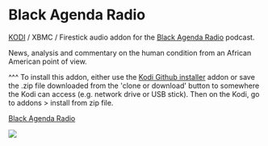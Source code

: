 Black Agenda Radio<br>
=============================

<a href="www.kodi.tv">KODI</a> / XBMC / Firestick audio addon for the <a href="https://popularresistance.org/prpn/">Black Agenda Radio</a> podcast.

News, analysis and commentary on the human condition from an African American point of view.<br>

^^^ To install this addon, either use the <a href="https://www.tvaddons.co/github-browser-kodi/">Kodi Github installer</a> addon or save the .zip file downloaded from the 'clone or download' button to somewhere the Kodi can access (e.g. network drive or USB stick). Then on the Kodi, go to addons > install from zip file.<br>

<a href="https://www.blackagendareport.com/">Black Agenda Radio</a><br>

<a href="https://www.blackagendareport.com/"><img src="https://popularresistance-uploads.s3.amazonaws.com/uploads/2018/12/black-agenda2.jpg">
